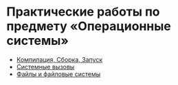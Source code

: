 # Практические работы по предмету «Операционные системы»

* [Компилация, Сборка, Запуск](CompilationBuildLaunch)
* [Системные вызовы](SystemCalls)
* [Файлы и файловые системы](FilesAndFileSystems)
